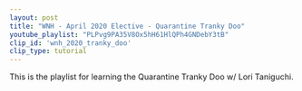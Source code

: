 ```yaml
---
layout: post
title: "WNH - April 2020 Elective - Quarantine Tranky Doo"
youtube_playlist: "PLPvg9PA35V8Ox5hH61HlQPh4GNDebY3tB"
clip_id: 'wnh_2020_tranky_doo'
clip_type: tutorial
---
```


This is the playlist for learning the Quarantine Tranky Doo w/ Lori Taniguchi.
